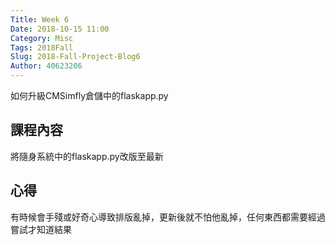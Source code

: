 ```yaml
---
Title: Week 6
Date: 2018-10-15 11:00
Category: Misc
Tags: 2018Fall
Slug: 2018-Fall-Project-Blog6
Author: 40623206
---
```


如何升級CMSimfly倉儲中的flaskapp.py

<!-- PELICAN_END_SUMMARY -->

課程內容
----

將隨身系統中的flaskapp.py改版至最新


心得
----

有時候會手殘或好奇心導致排版亂掉，更新後就不怕他亂掉，任何東西都需要經過嘗試才知道結果